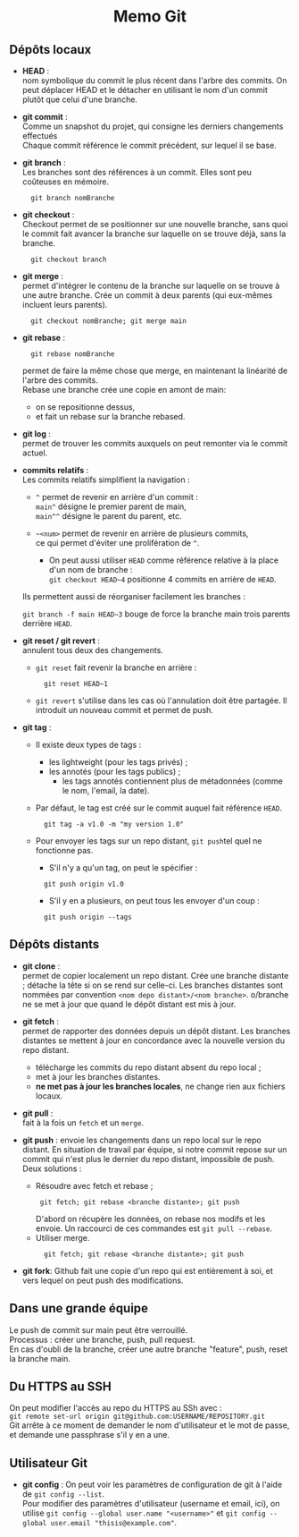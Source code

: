 <h1 align="center">Memo Git</h1>

## Dépôts locaux
- **HEAD** :  
nom symbolique du commit le plus récent dans l'arbre des commits. On peut déplacer HEAD et le détacher en utilisant le nom d'un commit plutôt que celui d'une branche.

- **git commit** :  
Comme un snapshot du projet, qui consigne les derniers changements effectués  
Chaque commit référence le commit précédent, sur lequel il se base.

- **git branch** :  
Les branches sont des références à un commit.
Elles sont peu coûteuses en mémoire.
  ```
    git branch nomBranche
  ```

- **git checkout** :  
Checkout permet de se positionner sur une nouvelle branche,
sans quoi le commit fait avancer la branche sur laquelle on se trouve déjà, sans la branche.

  ```
    git checkout branch
  ```
  
- **git merge** :  
  permet d'intégrer le contenu de la branche sur laquelle on se trouve à une autre branche. Crée un commit à deux parents (qui eux-mêmes incluent leurs parents).

  ```git
    git checkout nomBranche; git merge main
  ```

- **git rebase** :  
  ```
    git rebase nomBranche
  ```
  permet de faire la même chose que merge, en maintenant la linéarité de l'arbre des commits.  
  Rebase une branche crée une copie en amont de main:
	- on se repositionne dessus,
	- et fait un rebase sur la branche rebased.

- **git log** :  
permet de trouver les commits auxquels on peut remonter via le commit actuel.
	
- **commits relatifs** :  
Les commits relatifs simplifient la navigation :
  
  - `^` permet de revenir en arrière d'un commit :  
  `main^` désigne le premier parent de main,  
  `main^^` désigne le parent du parent, etc.

  - `~<num>` permet de revenir en arrière de plusieurs commits,  
    ce qui permet d'éviter une prolifération de `^`.

    - On peut aussi utiliser `HEAD` comme référence relative à la place d'un nom de branche :  
    `git checkout HEAD~4` positionne 4 commits en arrière de `HEAD`.
	
  Ils permettent aussi de réorganiser facilement les branches :
		
  `git branch -f main HEAD~3` bouge de force la branche main trois parents derrière `HEAD`.

- **git reset / git revert** :  
  annulent tous deux des changements.
  - `git reset` fait revenir la branche en arrière :  
    ```git
      git reset HEAD~1
    ```

  - `git revert` s'utilise dans les cas où l'annulation doit être partagée. Il introduit un nouveau commit et permet de push.

- **git tag** :  
  - Il existe deux types de tags :
    - les lightweight (pour les tags privés) ;
    - les annotés (pour les tags publics) ;
      - les tags annotés contiennent plus de métadonnées (comme le nom, l'email, la date).
    
  - Par défaut, le tag est créé sur le commit auquel fait référence `HEAD`.
    ```
      git tag -a v1.0 -m "my version 1.0"
    ```

  - Pour envoyer les tags sur un repo distant, `git push`tel quel ne fonctionne pas.
    - S'il n'y a qu'un tag, on peut le spécifier :
    ```
      git push origin v1.0
    ```
    - S'il y en a plusieurs, on peut tous les envoyer d'un coup :
    ```
      git push origin --tags
    ```

## Dépôts distants
- **git clone** :  
  permet de copier localement un repo distant.
  Crée une branche distante ; détache la tête si on se rend sur celle-ci.
  Les branches distantes sont nommées par convention `<nom depo distant>/<nom branche>`.
  o/branche ne se met à jour que quand le dépôt distant est mis à jour.

- **git fetch** :  
  permet de rapporter des données depuis un dépôt distant.
  Les branches distantes se mettent à jour en concordance avec la nouvelle version du repo distant.
  - télécharge les commits du repo distant absent du repo local ;
  - met à jour les branches distantes.
  - **ne met pas à jour les branches locales**, ne change rien aux fichiers locaux.

- **git pull** :  
  fait à la fois un `fetch` et un `merge`.

- **git push** :
  envoie les changements dans un repo local sur le repo distant.
  En situation de travail par équipe, si notre commit repose sur un commit qui n'est plus le dernier du repo distant, impossible de push.
  Deux solutions :  
  - Résoudre avec fetch et rebase ;
     ```
      git fetch; git rebase <branche distante>; git push
    ```
    D'abord on récupère les données, on rebase nos modifs et les envoie.
    Un raccourci de ces commandes est `git pull --rebase`.
  - Utiliser merge.
    ```
      git fetch; git rebase <branche distante>; git push
    ```

- **git fork**:
  Github fait une copie d'un repo qui est entièrement à soi, et vers lequel on peut push des modifications.

## Dans une grande équipe
  Le push de commit sur main peut être verrouillé.  
  Processus : créer une branche, push, pull request.  
  En cas d'oubli de la branche, créer une autre branche "feature", push, reset la branche main.

## Du HTTPS au SSH
  On peut modifier l'accès au repo du HTTPS au SSh avec :  
  `git remote set-url origin git@github.com:USERNAME/REPOSITORY.git`  
  Git arrête à ce moment de demander le nom d'utilisateur et le mot de passe, et demande une passphrase s'il y en a une.

## Utilisateur Git
- **git config** :
  On peut voir les paramètres de configuration de git à l'aide de `git config --list`.  
  Pour modifier des paramètres d'utilisateur (username et email, ici), on utilise `git config --global user.name "<username>"` et `git config --global user.email "thisis@example.com"`.
